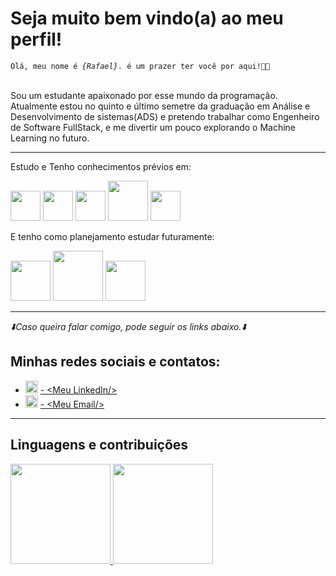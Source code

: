 <h1>Seja muito bem vindo(a) ao meu perfil!</h1>
<code>Olá, meu nome é <em>{Rafael}</em>. é um prazer ter você por aqui!&#x1F44B;&#x1F603;</code><br><br>
<p>Sou um estudante apaixonado por esse mundo da programação. Atualmente estou no quinto e último semetre da graduação em Análise e Desenvolvimento de sistemas(ADS) e pretendo trabalhar como Engenheiro de Software FullStack, e me divertir um pouco explorando o Machine Learning no futuro.</p>
<hr>
<div>
  <p>Estudo e Tenho conhecimentos prévios em:</p>
  <img id="HTML5" src="https://cdn.jsdelivr.net/gh/devicons/devicon/icons/html5/html5-plain-wordmark.svg"  style="width: 3rem;">
  <img id="CSS3" src="https://cdn.jsdelivr.net/gh/devicons/devicon/icons/css3/css3-plain-wordmark.svg" style="width: 3rem;">
  <img id="JavaScript" src="https://cdn.jsdelivr.net/gh/devicons/devicon/icons/javascript/javascript-original.svg" style="width: 3rem;">
  <img id="Node" src="https://img.icons8.com/?size=512&id=54087&format=png" style="width: 4rem;">
  <img id="Python" src="https://cdn.jsdelivr.net/gh/devicons/devicon/icons/python/python-original.svg" style="width: 3rem;">
  

  <p>E tenho como planejamento estudar futuramente:</p>
  <img id="TypeScript" src="https://creazilla-store.fra1.digitaloceanspaces.com/icons/3254474/typescript-icon-icon-md.png" style="width: 4rem">
  <img id="Oracle" src="https://thumbs.dreamstime.com/b/logotipo-de-oracle-129286921.jpg" style="width: 5rem">
  <img id="AWS" src="https://images2.crunchbase.com/image/upload/c_lpad,h_256,w_256,f_auto,q_auto:eco,dpr_1/r4wsu8rl4jvpjydbhooy" style="width: 4rem">
</div>
<hr>
<div>
     <I>&#x2B07;&#xFE0F;Caso queira falar comigo, pode seguir os links abaixo.&#x2B07;&#xFE0F;</I>
     <h2>Minhas redes sociais e contatos:</h2>
     <ul>
          <li>
               <img src="https://cdn.jsdelivr.net/gh/devicons/devicon/icons/linkedin/linkedin-original.svg" style="width:20px;">
               <a href="https://www.linkedin.com/in/rafaell-p-duque/" target="_blank"> - &lt;Meu LinkedIn/&gt;</a>
          </li>
          <li>
                <img src="https://comtele.com.br/wp-content/uploads/2021/08/7969340901574338609-512.png" style="width: 20px">
                <a href="mailto:rafaellduque049@gmail.com"> - &lt;Meu Email/&gt;</a>
          </li>
     </ul>
</div>
<hr>
<div>
  <h2>Linguagens e contribuições</h2>
  <a href="https://github.com/RafaelDuque049">
  <img height="160em" src="https://github-readme-stats.vercel.app/api/top-langs/?username=RafaelDuque049&layout=compact&langs_count=7&theme=dracula"/>
  <img height="160em" src="https://github-readme-stats.vercel.app/api?username=RafaelDuque049&show_icons=true&theme=dracula&include_all_commits=true&count_private=true"/>
</div>

<!---
RafaelDuque049/RafaelDuque049 is a ✨ special ✨ repository because its `README.md` (this file) appears on your GitHub profile.
You can click the Preview link to take a look at your changes.
--->
